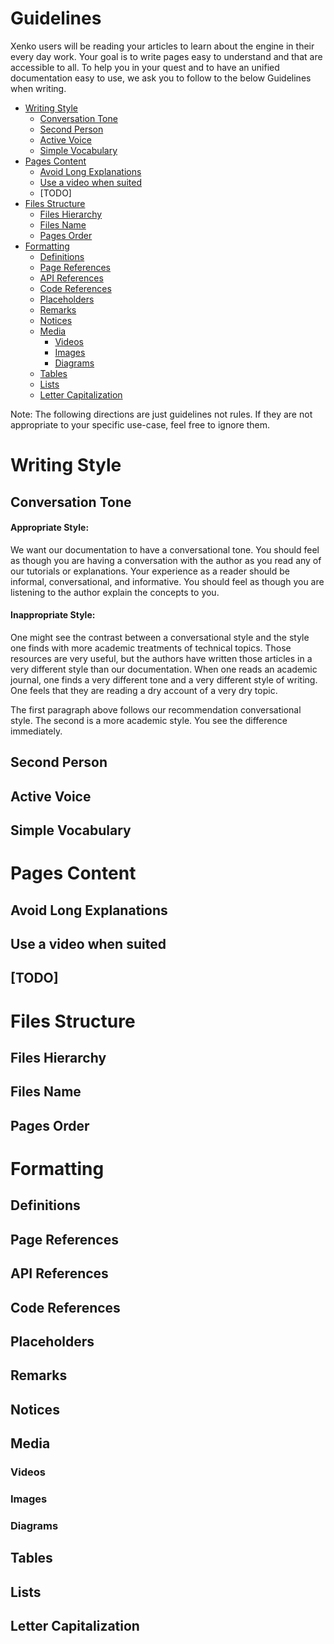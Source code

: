 # Guidelines

Xenko users will be reading your articles to learn about the engine in their every day work. 
Your goal is to write pages easy to understand and that are accessible to all. 
To help you in your quest and to have an unified documentation easy to use,
we ask you to follow to the below Guidelines when writing.

* [Writing Style](#Style)
  * [Conversation Tone](#Tone)
  * [Second Person](#Person)
  * [Active Voice](#ActiveVoice)
  * [Simple Vocabulary](#SimpleVocabulary)
* [Pages Content](#PagesContent)
  * [Avoid Long Explanations](#LongExplanations)
  * [Use a video when suited](#UseVideos)
  * [TODO]
* [Files Structure](#FilesStructure)
  * [Files Hierarchy](#FilesHierarchy)
  * [Files Name](#FilesName)
  * [Pages Order](#PagesOrder)
* [Formatting](#Formatting)
  * [Definitions](#Definitions)
  * [Page References](#References)
  * [API References](#APIReferences)
  * [Code References](#CodeReference)
  * [Placeholders](#Placeholders)
  * [Remarks](#Remarks)
  * [Notices](#Notices)
  * [Media](#Media)
    * [Videos](#Videos)
    * [Images](#Images)
    * [Diagrams](#Diagrams)
  * [Tables](#Tables)
  * [Lists](#Lists)
  * [Letter Capitalization](#Capitalization)
  
Note: The following directions are just guidelines not rules. If they are not appropriate to your specific use-case, feel free to ignore them.

# <a name="Style"> Writing Style

## <a name="Tone"> Conversation Tone

#### Appropriate Style:
We want our documentation to have a conversational tone. You should feel as though you
are having a conversation with the author as you read any of our tutorials or explanations.
Your experience as a reader should be informal, conversational, and informative. You should
feel as though you are listening to the author explain the concepts to you.

#### Inappropriate Style:
One might see the contrast between a conversational style and the style one finds with
more academic treatments of technical topics. Those resources are very useful, but the authors
have written those articles in a very different style than our documentation. When one reads
an academic journal, one finds a very different tone and a very different style of writing.
One feels that they are reading a dry account of a very dry topic.  

The first paragraph above follows our recommendation conversational style. The second
is a more academic style. You see the difference immediately. 

##  <a name="Person"> Second Person
##  <a name="ActiveVoice"> Active Voice
##  <a name="SimpleVocabulary"> Simple Vocabulary
#  <a name="PagesContent"> Pages Content
##  <a name="LongExplanations"> Avoid Long Explanations
##  <a name="UseVideos"> Use a video when suited
##  <a name="TODO"> [TODO]
#  <a name="FilesStructure"> Files Structure
##  <a name="FilesHierarchy"> Files Hierarchy
##  <a name="FilesName"> Files Name
##  <a name="PagesOrder"> Pages Order
#  <a name="Formatting"> Formatting
##  <a name="Definitions"> Definitions
##  <a name="References"> Page References
##  <a name="APIReferences"> API References
##  <a name="CodeReference"> Code References
##  <a name="Placeholders"> Placeholders
##  <a name="Remarks"> Remarks
##  <a name="Notices"> Notices
##  <a name="Media"> Media
###  <a name="Videos"> Videos
###  <a name="Images"> Images
###  <a name="Diagrams"> Diagrams
##  <a name="Tables"> Tables
##  <a name="Lists"> Lists
##  <a name="Capitalization"> Letter Capitalization
